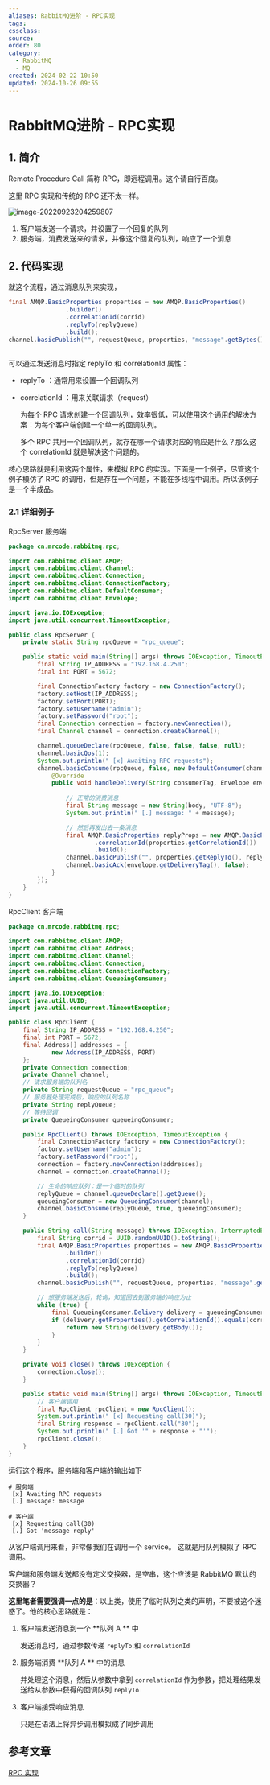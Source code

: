 ```yaml
---
aliases: RabbitMQ进阶 - RPC实现
tags: 
cssclass: 
source: 
order: 80
category:
  - RabbitMQ
  - MQ
created: 2024-02-22 10:50
updated: 2024-10-26 09:55
---
```


# RabbitMQ进阶 - RPC实现

## 1. 简介

Remote Procedure Call 简称 RPC，即远程调用。这个请自行百度。

这里 RPC 实现和传统的 RPC 还不太一样。

![image-20220923204259807](https://cdn.jsdelivr.net/gh/MrJackC/PicGoImages/other/202404231121443.png)

1. 客户端发送一个请求，并设置了一个回复的队列
2. 服务端，消费发送来的请求，并像这个回复的队列，响应了一个消息

## 2. 代码实现

就这个流程，通过消息队列来实现，

```java
final AMQP.BasicProperties properties = new AMQP.BasicProperties()
                .builder()
                .correlationId(corrid)
                .replyTo(replyQueue)
                .build();
channel.basicPublish("", requestQueue, properties, "message".getBytes());
    
```

可以通过发送消息时指定 replyTo 和 correlationId 属性：

- replyTo ：通常用来设置一个回调队列
- correlationId ：用来关联请求（request）

  为每个 RPC 请求创建一个回调队列，效率很低，可以使用这个通用的解决方案：为每个客户端创建一个单一的回调队列。

  多个 RPC 共用一个回调队列，就存在哪一个请求对应的响应是什么？那么这个 correlationId 就是解决这个问题的。

核心思路就是利用这两个属性，来模拟 RPC 的实现。下面是一个例子，尽管这个例子模仿了 RPC 的调用，但是存在一个问题，不能在多线程中调用。所以该例子是一个半成品。

### 2.1 详细例子

RpcServer 服务端

```java
package cn.mrcode.rabbitmq.rpc;

import com.rabbitmq.client.AMQP;
import com.rabbitmq.client.Channel;
import com.rabbitmq.client.Connection;
import com.rabbitmq.client.ConnectionFactory;
import com.rabbitmq.client.DefaultConsumer;
import com.rabbitmq.client.Envelope;

import java.io.IOException;
import java.util.concurrent.TimeoutException;

public class RpcServer {
    private static String rpcQueue = "rpc_queue";

    public static void main(String[] args) throws IOException, TimeoutException {
        final String IP_ADDRESS = "192.168.4.250";
        final int PORT = 5672;

        final ConnectionFactory factory = new ConnectionFactory();
        factory.setHost(IP_ADDRESS);
        factory.setPort(PORT);
        factory.setUsername("admin");
        factory.setPassword("root");
        final Connection connection = factory.newConnection();
        final Channel channel = connection.createChannel();

        channel.queueDeclare(rpcQueue, false, false, false, null);
        channel.basicQos(1);
        System.out.println(" [x] Awaiting RPC requests");
        channel.basicConsume(rpcQueue, false, new DefaultConsumer(channel) {
            @Override
            public void handleDelivery(String consumerTag, Envelope envelope, AMQP.BasicProperties properties, byte[] body) throws IOException {
                
                // 正常的消费消息
                final String message = new String(body, "UTF-8");
                System.out.println(" [.] message: " + message);

                // 然后再发出去一条消息
                final AMQP.BasicProperties replyProps = new AMQP.BasicProperties().builder()
                        .correlationId(properties.getCorrelationId())
                        .build();
                channel.basicPublish("", properties.getReplyTo(), replyProps, (message + " reply").getBytes());
                channel.basicAck(envelope.getDeliveryTag(), false);
            }
        });
    }
}
```

RpcClient 客户端

```java
package cn.mrcode.rabbitmq.rpc;

import com.rabbitmq.client.AMQP;
import com.rabbitmq.client.Address;
import com.rabbitmq.client.Channel;
import com.rabbitmq.client.Connection;
import com.rabbitmq.client.ConnectionFactory;
import com.rabbitmq.client.QueueingConsumer;

import java.io.IOException;
import java.util.UUID;
import java.util.concurrent.TimeoutException;

public class RpcClient {
    final String IP_ADDRESS = "192.168.4.250";
    final int PORT = 5672;
    final Address[] addresses = {
            new Address(IP_ADDRESS, PORT)
    };
    private Connection connection;
    private Channel channel;
    // 请求服务端的队列名
    private String requestQueue = "rpc_queue";
    // 服务器处理完成后，响应的队列名称
    private String replyQueue;
    // 等待回调
    private QueueingConsumer queueingConsumer;

    public RpcClient() throws IOException, TimeoutException {
        final ConnectionFactory factory = new ConnectionFactory();
        factory.setUsername("admin");
        factory.setPassword("root");
        connection = factory.newConnection(addresses);
        channel = connection.createChannel();

        // 生命的响应队列：是一个临时的队列
        replyQueue = channel.queueDeclare().getQueue();
        queueingConsumer = new QueueingConsumer(channel);
        channel.basicConsume(replyQueue, true, queueingConsumer);
    }

    public String call(String message) throws IOException, InterruptedException {
        final String corrid = UUID.randomUUID().toString();
        final AMQP.BasicProperties properties = new AMQP.BasicProperties()
                .builder()
                .correlationId(corrid)
                .replyTo(replyQueue)
                .build();
        channel.basicPublish("", requestQueue, properties, "message".getBytes());

        // 想服务端发送后，轮询，知道回去到服务端的响应为止
        while (true) {
            final QueueingConsumer.Delivery delivery = queueingConsumer.nextDelivery();
            if (delivery.getProperties().getCorrelationId().equals(corrid)) {
                return new String(delivery.getBody());
            }
        }
    }

    private void close() throws IOException {
        connection.close();
    }

    public static void main(String[] args) throws IOException, TimeoutException, InterruptedException {
        // 客户端调用
        final RpcClient rpcClient = new RpcClient();
        System.out.println(" [x] Requesting call(30)");
        final String response = rpcClient.call("30");
        System.out.println(" [.] Got '" + response + "'");
        rpcClient.close();
    }
}
```

运行这个程序，服务端和客户端的输出如下

```text
# 服务端
 [x] Awaiting RPC requests
 [.] message: message

# 客户端
 [x] Requesting call(30)
 [.] Got 'message reply'
```

从客户端调用来看，非常像我们在调用一个 service。 这就是用队列模拟了 RPC 调用。

客户端和服务端发送都没有定义交换器，是空串，这个应该是 RabbitMQ 默认的交换器？

**这里笔者需要强调一点的是**：以上类，使用了临时队列之类的声明，不要被这个迷惑了。他的核心思路就是：

1. 客户端发送消息到一个 **队列 A ** 中

   发送消息时，通过参数传递 `replyTo` 和 `correlationId`

2. 服务端消费 **队列 A ** 中的消息

   并处理这个消息，然后从参数中拿到 `correlationId` 作为参数，把处理结果发送给从参数中获得的回调队列 `replyTo`

3. 客户端接受响应消息

   只是在语法上将异步调用模拟成了同步调用

## 参考文章

[RPC 实现](https://zq99299.github.io/mq-tutorial/rabbitmq-ac/04/06.html)